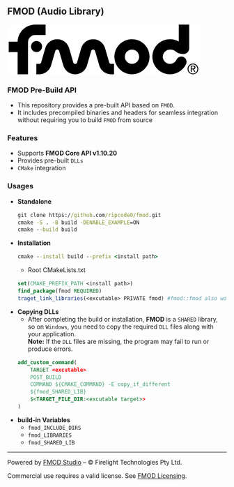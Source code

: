 ## FMOD (Audio Library)
!["fmod logo"](./sub/fmod1.png)
### FMOD Pre-Build API
* This repository provides a pre-built API based on `FMOD`.
* It includes precompiled binaries and headers for seamless integration without requiring you to build `FMOD` from source

### Features
* Supports **FMOD Core API v1.10.20**
* Provides pre-built `DLLs` 
* `CMake` integration

### Usages
* **Standalone**
    ```cmd
    git clone https://github.com/ripcode0/fmod.git
    cmake -S . -B build -DENABLE_EXAMPLE=ON
    cmake --build build
    ```
* **Installation**
    ```cmd
    cmake --install build --prefix <install path>
    ```
    * Root CMakeLists.txt
    ```cmake
    set(CMAKE_PREFIX_PATH <install path>)
    find_package(fmod REQUIRED)
    traget_link_libraries(<excutable> PRIVATE fmod) #fmod::fmod also work
    ```
* **Copying DLLs**
    * After completing the build or installation, **FMOD** is a `SHARED` library,  
    so on `Windows`, you need to copy the required `DLL` files along with your application.  
    **Note:** If the `DLL` files are missing, the program may fail to run or produce errors.
    ```cmake
    add_custom_command(
        TARGET <excutable> 
        POST_BUILD
        COMMAND ${CMAKE_COMMAND} -E copy_if_different
        ${fmod_SHARED_LIB}
        $<TARGET_FILE_DIR:<excutable target>>
    )
    ```
* **build-in Variables**
    * `fmod_INCLUDE_DIRS`
    * `fmod_LIBRARIES`
    * `fmod_SHARED_LIB`


---
Powered by [FMOD Studio](https://www.fmod.com/) – © Firelight Technologies Pty Ltd.  

Commercial use requires a valid license. See [FMOD Licensing](https://www.fmod.com/licensing).

